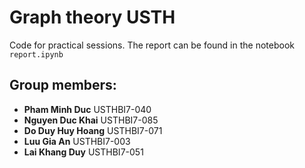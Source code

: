 # Graph theory USTH
Code for practical sessions. The report can be found in the notebook `report.ipynb`
## Group members:
* **Pham Minh Duc** USTHBI7-040
* **Nguyen Duc Khai** USTHBI7-085
* **Do Duy Huy Hoang** USTHBI7-071
* **Luu Gia An** USTHBI7-003
* **Lai Khang Duy** USTHBI7-051
